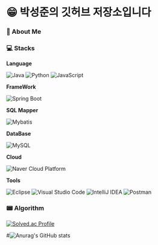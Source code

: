 
# :grin:  박성준의 깃허브 저장소입니다

### 💬 About Me

### :computer: Stacks

**Language**

<img alt="Java" src ="https://img.shields.io/badge/Java-007396.svg?&style=for-the-badge&logo=Java&logoColor=white"/> <img alt="Python" src ="https://img.shields.io/badge/Python-3776AB.svg?&style=for-the-badge&logo=Python&logoColor=white"/> <img alt="JavaScript" src ="https://img.shields.io/badge/JavaScript-F7DF1E.svg?&style=for-the-badge&logo=JavaScript&logoColor=black"/>

**FrameWork**

<img alt="Spring Boot" src ="https://img.shields.io/badge/Spring Boot-6DB33F.svg?&style=for-the-badge&logo=Spring Boot&logoColor=white"/>

**SQL Mapper**

<img alt="Mybatis" src ="https://img.shields.io/badge/Mybatis-black.svg?&style=for-the-badge&logo=Mybatis&logoColor=white"/>

**DataBase**

<img alt="MySQL" src ="https://img.shields.io/badge/MySQL-4479A1.svg?&style=for-the-badge&logo=MySQL&logoColor=white"/>

**Cloud**

<img alt="Naver Cloud Platform" src ="https://img.shields.io/badge/Naver Cloud Platform-03C75A.svg?&style=for-the-badge&logo=Naver&logoColor=white"/>

**Tools**

<img alt="Eclipse" src ="https://img.shields.io/badge/Eclipse IDE-2C2255.svg?&style=for-the-badge&logo=Eclipse IDE&logoColor=white"/> <img alt="Visual Studio Code" src ="https://img.shields.io/badge/Visual Studio Code-007ACC.svg?&style=for-the-badge&logo=Visual Studio Code&logoColor=white"/> <img alt="IntelliJ IDEA" src="https://img.shields.io/badge/IntelliJ IDEA-000000.svg?&style=for-the-badge&logo=IntelliJ IDEA&logoColor=white"/> <img alt="Postman" src="https://img.shields.io/badge/Postman-FF6C37.svg?&style=for-the-badge&logo=Postman&logoColor=white"/>

### :pager: **Algorithm**

[![Solved.ac Profile](http://mazassumnida.wtf/api/v2/generate_badge?boj=ckckckemfdjdhk)](https://solved.ac/ckckckemfdjdhk/)

#![Anurag's GitHub stats](https://github-readme-stats.vercel.app/api?username=ckckckemfdjdhk&show_icons=true&theme=radical)

